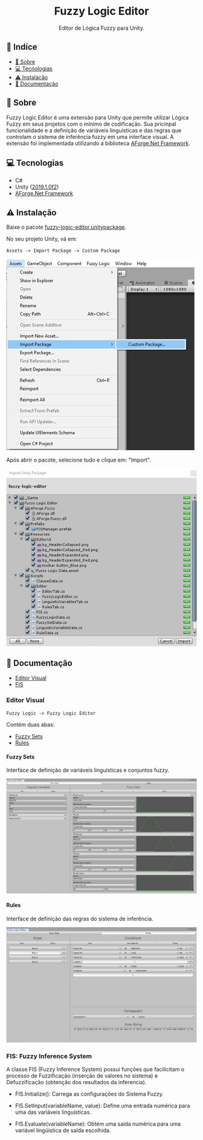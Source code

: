<div align="center">

# Fuzzy Logic Editor

<div>
  
  Editor de Lógica Fuzzy para Unity.

</div>

</div>

## 📑 Indíce

- [📜 Sobre](#-sobre)
- [💻 Tecnologias](#-tecnologias)
- [⚠️ Instalação](#%EF%B8%8F-instalação)
- [📖 Documentação](#-documentação)

## 📜 Sobre

Fuzzy Logic Editor é uma extensão para Unity que permite utilizar Lógica Fuzzy em seus projetos com o mínimo de codificação. Sua pricinpal funcionalidade e a definição de variáveis linguísticas e das regras que controlam o sistema de inferência fuzzy em uma interface visual. A extensão foi implementada utilizando a biblioteca [AForge.Net Framework](http://www.aforgenet.com/framework/).

## 💻 Tecnologias

- C#
- Unity ([2019.1.0f2](https://unity3d.com/pt/get-unity/download/archive?_ga=2.221850136.1401528206.1594129729-407876505.1594129729))
- [AForge.Net Framework](http://www.aforgenet.com/framework/)

## ⚠️ Instalação

Baixe o pacote [fuzzy-logic-editor.unitypackage](https://github.com/chicodiegomoreira/fuzzylogiceditor/raw/master/fuzzy-logic-editor.unitypackage).

No seu projeto Unity, vá em:

    Assets -> Import Package -> Custom Package

![](/images/importpackage.png)

Após abrir o pacote, selecione tudo e clique em: "Import".

![](/images/importpackage2.png)


## 📖 Documentação

- [Editor Visual](#-editor-visual)
- [FIS](#-fis-fuzzy-inference-system)

### Editor Visual

    Fuzzy Logic -> Fuzzy Logic Editor
    
Contém duas abas:
- [Fuzzy Sets](#-fuzzy-sets)
- [Rules](#-rules)

#### Fuzzy Sets 

Interface de definição de variáveis linguísticas e conjuntos fuzzy.

![](/images/logicfuzzyeditor.png)

#### Rules

Interface de definição das regras do sistema de inferência.

![](/images/logicfuzzyeditor-rules.png)

### FIS: Fuzzy Inference System

A classe FIS (Fuzzy Inference System) possui funções que facilicitam o processo de Fuzzificação (inserção de valores no sistema) e Defuzzificação (obtenção dos resultados da inferencia).

- FIS.Initialize(): Carrega as configurações do Sistema Fuzzy.

- FIS.SetInput(variableName, value): Define uma entrada numérica para uma das variáveis linguísticas.

- FIS.Evaluate(variableName): Obtém uma saída numérica para uma variável lingüística de saída escolhida.
